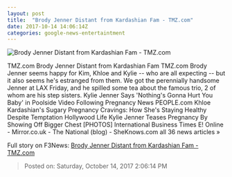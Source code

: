 ```yaml
---
layout: post
title:  "Brody Jenner Distant from Kardashian Fam - TMZ.com"
date: 2017-10-14 14:06:14Z
categories: google-news-entertaintment
---
```


![Brody Jenner Distant from Kardashian Fam - TMZ.com](https://media.tmz.com/2017/10/14/101417-brody-jenner-primary-1200x630.jpg)

TMZ.com Brody Jenner Distant from Kardashian Fam TMZ.com Brody Jenner seems happy for Kim, Khloe and Kylie -- who are all expecting -- but it also seems he's estranged from them. We got the perennially handsome Jenner at LAX Friday, and he spilled some tea about the famous trio, 2 of whom are his step sisters. Kylie Jenner Says 'Nothing's Gonna Hurt You Baby' in Poolside Video Following Pregnancy News PEOPLE.com Khloe Kardashian's Sugary Pregnancy Cravings: How She's Staying Healthy Despite Temptation Hollywood Life Kylie Jenner Teases Pregnancy By Showing Off Bigger Chest [PHOTOS] International Business Times E! Online - Mirror.co.uk - The National (blog) - SheKnows.com all 36 news articles »


Full story on F3News: [Brody Jenner Distant from Kardashian Fam - TMZ.com](http://www.f3nws.com/n/vyUV4B)

> Posted on: Saturday, October 14, 2017 2:06:14 PM
